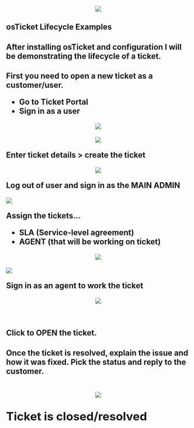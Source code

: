 <p align="center">
<img src="https://i.imgur.com/gNYiwD9.png"/></P>
<p/>

<h2>osTicket Lifecycle Examples<h2/>
<h2> After installing osTicket and configuration I will be demonstrating the lifecycle of a ticket. <h2/>

First you need to open a new ticket as a customer/user. 
 - Go to Ticket Portal
 - Sign in as a user

<p align="center">
<img src="https://i.imgur.com/lfobSMW.png"/></P>
</p>



<p align="center">
<img src="https://i.imgur.com/9RGQjTp.png"/></P>
</p>

Enter ticket details > create the ticket
<p align="center">
<img src="https://i.imgur.com/jmuF6Iu.png"/></P>
<p> Log out of user and sign in as the MAIN ADMIN </p>
<img src="https://i.imgur.com/tc82TRo.png"/></p>
</p>

Assign the tickets...
- SLA (Service-level agreement)
- AGENT (that will be working on ticket)

<p align="center">
<img src="https://i.imgur.com/ufd5ZUX.png"/></P>
<img src="https://i.imgur.com/MPxx0Zh.png"/></P>
</p>


Sign in as an agent to work the ticket

<p align="center">
<img src="https://i.imgur.com/tBvyQ6G.png"/></P>
</p>
<br />

Click to OPEN the ticket.
<h2> <a>Once the ticket is resolved, explain the issue and how it was fixed.<a/>
<a>Pick the status and reply to the customer.<a/><h2/>

<p align="center">
<img src="https://i.imgur.com/VL8ipVL.png"/></P>


Ticket is closed/resolved
